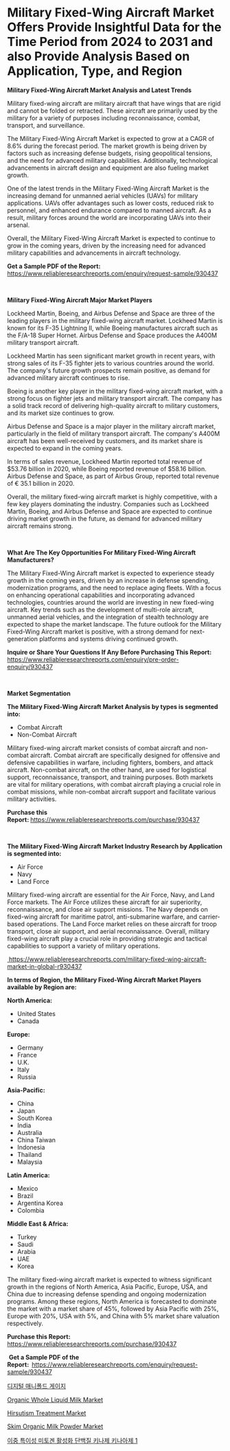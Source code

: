 <p><h1>Military Fixed-Wing Aircraft Market Offers Provide Insightful Data for the Time Period from 2024 to 2031 and also Provide Analysis Based on Application, Type, and Region</h1></p><p><strong>Military Fixed-Wing Aircraft Market Analysis and Latest Trends</strong></p>
<p><p>Military fixed-wing aircraft are military aircraft that have wings that are rigid and cannot be folded or retracted. These aircraft are primarily used by the military for a variety of purposes including reconnaissance, combat, transport, and surveillance.</p><p>The Military Fixed-Wing Aircraft Market is expected to grow at a CAGR of 8.6% during the forecast period. The market growth is being driven by factors such as increasing defense budgets, rising geopolitical tensions, and the need for advanced military capabilities. Additionally, technological advancements in aircraft design and equipment are also fueling market growth.</p><p>One of the latest trends in the Military Fixed-Wing Aircraft Market is the increasing demand for unmanned aerial vehicles (UAVs) for military applications. UAVs offer advantages such as lower costs, reduced risk to personnel, and enhanced endurance compared to manned aircraft. As a result, military forces around the world are incorporating UAVs into their arsenal.</p><p>Overall, the Military Fixed-Wing Aircraft Market is expected to continue to grow in the coming years, driven by the increasing need for advanced military capabilities and advancements in aircraft technology.</p></p>
<p><strong>Get a Sample PDF of the Report:&nbsp;</strong> <a href="https://www.reliableresearchreports.com/enquiry/request-sample/930437">https://www.reliableresearchreports.com/enquiry/request-sample/930437</a></p>
<p>&nbsp;</p>
<p><strong>Military Fixed-Wing Aircraft Major Market Players</strong></p>
<p><p>Lockheed Martin, Boeing, and Airbus Defense and Space are three of the leading players in the military fixed-wing aircraft market. Lockheed Martin is known for its F-35 Lightning II, while Boeing manufactures aircraft such as the F/A-18 Super Hornet. Airbus Defense and Space produces the A400M military transport aircraft.</p><p>Lockheed Martin has seen significant market growth in recent years, with strong sales of its F-35 fighter jets to various countries around the world. The company's future growth prospects remain positive, as demand for advanced military aircraft continues to rise.</p><p>Boeing is another key player in the military fixed-wing aircraft market, with a strong focus on fighter jets and military transport aircraft. The company has a solid track record of delivering high-quality aircraft to military customers, and its market size continues to grow.</p><p>Airbus Defense and Space is a major player in the military aircraft market, particularly in the field of military transport aircraft. The company's A400M aircraft has been well-received by customers, and its market share is expected to expand in the coming years.</p><p>In terms of sales revenue, Lockheed Martin reported total revenue of $53.76 billion in 2020, while Boeing reported revenue of $58.16 billion. Airbus Defense and Space, as part of Airbus Group, reported total revenue of € 35.1 billion in 2020.</p><p>Overall, the military fixed-wing aircraft market is highly competitive, with a few key players dominating the industry. Companies such as Lockheed Martin, Boeing, and Airbus Defense and Space are expected to continue driving market growth in the future, as demand for advanced military aircraft remains strong.</p></p>
<p>&nbsp;</p>
<p><strong>What Are The Key Opportunities For Military Fixed-Wing Aircraft Manufacturers?</strong></p>
<p><p>The Military Fixed-Wing Aircraft market is expected to experience steady growth in the coming years, driven by an increase in defense spending, modernization programs, and the need to replace aging fleets. With a focus on enhancing operational capabilities and incorporating advanced technologies, countries around the world are investing in new fixed-wing aircraft. Key trends such as the development of multi-role aircraft, unmanned aerial vehicles, and the integration of stealth technology are expected to shape the market landscape. The future outlook for the Military Fixed-Wing Aircraft market is positive, with a strong demand for next-generation platforms and systems driving continued growth.</p></p>
<p><strong>Inquire or Share Your Questions If Any Before Purchasing This Report:</strong> <a href="https://www.reliableresearchreports.com/enquiry/pre-order-enquiry/930437">https://www.reliableresearchreports.com/enquiry/pre-order-enquiry/930437</a></p>
<p>&nbsp;</p>
<p><strong>Market Segmentation</strong></p>
<p><strong>The Military Fixed-Wing Aircraft Market Analysis by types is segmented into:</strong></p>
<p><ul><li>Combat Aircraft</li><li>Non-Combat Aircraft</li></ul></p>
<p><p>Military fixed-wing aircraft market consists of combat aircraft and non-combat aircraft. Combat aircraft are specifically designed for offensive and defensive capabilities in warfare, including fighters, bombers, and attack aircraft. Non-combat aircraft, on the other hand, are used for logistical support, reconnaissance, transport, and training purposes. Both markets are vital for military operations, with combat aircraft playing a crucial role in combat missions, while non-combat aircraft support and facilitate various military activities.</p></p>
<p><strong>Purchase this Report:&nbsp;</strong><a href="https://www.reliableresearchreports.com/purchase/930437">https://www.reliableresearchreports.com/purchase/930437</a></p>
<p>&nbsp;</p>
<p><strong>The Military Fixed-Wing Aircraft Market Industry Research by Application is segmented into:</strong></p>
<p><ul><li>Air Force</li><li>Navy</li><li>Land Force</li></ul></p>
<p><p>Military fixed-wing aircraft are essential for the Air Force, Navy, and Land Force markets. The Air Force utilizes these aircraft for air superiority, reconnaissance, and close air support missions. The Navy depends on fixed-wing aircraft for maritime patrol, anti-submarine warfare, and carrier-based operations. The Land Force market relies on these aircraft for troop transport, close air support, and aerial reconnaissance. Overall, military fixed-wing aircraft play a crucial role in providing strategic and tactical capabilities to support a variety of military operations.</p></p>
<p><a href="https://www.reliableresearchreports.com/military-fixed-wing-aircraft-market-in-global-r930437">&nbsp;https://www.reliableresearchreports.com/military-fixed-wing-aircraft-market-in-global-r930437</a></p>
<p><strong>In terms of Region, the Military Fixed-Wing Aircraft Market Players available by Region are:</strong></p>
<p>
    <p> <strong> North America: </strong>
        <ul>
            <li>United States</li>
            <li>Canada</li>
        </ul>
        </p> 
    <p> <strong> Europe: </strong>
        <ul>
            <li>Germany</li>
            <li>France</li>
            <li>U.K.</li>
            <li>Italy</li>
            <li>Russia</li>
        </ul>
        </p> 
    <p> <strong> Asia-Pacific: </strong>
        <ul>
            <li>China</li>
            <li>Japan</li>
            <li>South Korea</li>
            <li>India</li>
            <li>Australia</li>
            <li>China Taiwan</li>
            <li>Indonesia</li>
            <li>Thailand</li>
            <li>Malaysia</li>
        </ul>
        </p> 
    <p> <strong> Latin America: </strong>
        <ul>
            <li>Mexico</li>
            <li>Brazil</li>
            <li>Argentina Korea</li>
            <li>Colombia</li>
        </ul>
        </p> 
    <p> <strong> Middle East & Africa: </strong>
        <ul>
            <li>Turkey</li>
            <li>Saudi</li>
            <li>Arabia</li>
            <li>UAE</li>
            <li>Korea</li>
        </ul>
    </p>
    </p>
<p><p>The military fixed-wing aircraft market is expected to witness significant growth in the regions of North America, Asia Pacific, Europe, USA, and China due to increasing defense spending and ongoing modernization programs. Among these regions, North America is forecasted to dominate the market with a market share of 45%, followed by Asia Pacific with 25%, Europe with 20%, USA with 5%, and China with 5% market share valuation respectively.</p></p>
<p><strong>Purchase this Report: </strong><a href="https://www.reliableresearchreports.com/purchase/930437">https://www.reliableresearchreports.com/purchase/930437</a></p>
<p>&nbsp;<strong>Get a Sample PDF of the Report:&nbsp;&nbsp;</strong><a href="https://www.reliableresearchreports.com/enquiry/request-sample/930437">https://www.reliableresearchreports.com/enquiry/request-sample/930437</a></p>
<p><strong></strong></p>
<p><p><a href="https://medium.com/@nargishadi90/%EB%94%94%EC%A7%80%ED%84%B8-%EB%A7%A4%EB%8B%88%ED%8F%B4%EB%93%9C-%EA%B2%8C%EC%9D%B4%EC%A7%80-%EC%8B%9C%EC%9E%A5-%EA%B7%9C%EB%AA%A8-%EB%B0%8F-%EC%A0%90%EC%9C%A0%EC%9C%A8-%EB%B6%84%EC%84%9D-%EC%84%B1%EC%9E%A5-%EC%B6%94%EC%84%B8-%EB%B0%8F-%EC%98%88%EC%B8%A1-2024-2031-42d3f9d9e579">디지털 매니폴드 게이지</a></p><p><a href="https://github.com/nathandecarvalho/Market-Research-Report-List-5/blob/main/organic-whole-liquid-milk-market.md">Organic Whole Liquid Milk Market</a></p><p><a href="https://medium.com/@samantha.welch56767/an-in-depth-analysis-of-the-global-hirsutism-treatment-market-scope-and-its-rapid-growing-5-8-51ff8efd2500">Hirsutism Treatment Market</a></p><p><a href="https://github.com/julyju69/Market-Research-Report-List-5/blob/main/skim-organic-milk-powder-market.md">Skim Organic Milk Powder Market</a></p><p><a href="https://medium.com/@jordymiller25/%EC%A7%80%EC%97%AD-%EC%9C%A0%ED%98%95-rg-7304-e-6201-selumetinib-sulfate-%EA%B7%B8-%EC%99%B8-%EB%B0%8F-%EC%9D%91%EC%9A%A9%EB%B6%84%EC%95%BC-%ED%81%B4%EB%A6%AC%EB%8B%89-%EB%B3%91%EC%9B%90-%EA%B7%B8-%EC%99%B8-%EC%97%90-%EB%94%B0%EB%A5%B8-%EA%B8%80%EB%A1%9C%EB%B2%8C-%EC%9D%B4%EC%A4%91%ED%8A%B9%EC%9D%B4%EC%84%B1-%EB%AF%B8%ED%86%A0%EA%B2%90-%ED%99%9C%EC%84%B1%ED%99%94-%EB%8B%A8%EB%B0%B1%EC%A7%88-8e147910f0f1">이중 특이성 미토겐 활성화 단백질 키나제 키나아제 1</a></p></p>